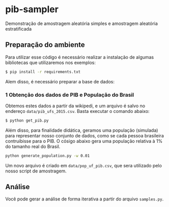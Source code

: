 # pib-sampler
Demonstração de amostragem aleatória simples e amostragem aleatória estratificada

## Preparação do ambiente

Para utilizar esse código é necessário realizar a instalação de algumas bibliotecas que utilizaremos nos exemplos:

```bash
$ pip install -r requirements.txt
```

Alem disso, é necessário preparar a base de dados:

### 1 Obtenção dos dados de PIB e População do Brasil

Obtemos estes dados a partir da wikipedi, e um arquivo é salvo no endereço `data/pib_ufs_2015.csv`. Basta executar o comando abaixo:

```bash
$ python get_pib.py
```

Além disso, para finalidade didática, geramos uma população (simulada) para representar nosso conjunto de dados, como se cada pessoa brasileira contruibisse para o PIB. O cósigo abaixo gera uma população relativa à 1% do tamanho real do Brasil.

```bash
python generate_population.py -w 0.01
```

Um novo arquivo é criado em `data/pop_uf_pib.csv`, que sera utilizado pelo nosso script de amostragem.

## Análise

Você pode gerar a análise de forma iterativa a partir do arquivo `samples.py`.